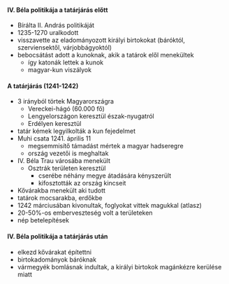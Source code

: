 #### IV. Béla politikája a tatárjárás előtt
- Bírálta II. András politikáját
- 1235-1270 uralkodott
- visszavette az eladományozott királyi birtokokat (báróktól, szerviensektől, várjobbágyoktól)
- bebocsátást adott a kunoknak, akik a tatárok elől menekültek
	- így katonák lettek a kunok
	- magyar-kun viszályok
#### A tatárjárás (1241-1242)
- 3 irányból törtek Magyarországra
	- Vereckei-hágó (60.000 fő)
	- Lengyelországon keresztül észak-nyugatról
	- Erdélyen keresztül
- tatár kémek legyilkolták a kun fejedelmet
- Muhi csata 1241. április 11
	- megsemmisítő támadást mértek a magyar hadseregre
	- ország vezetői is meghaltak
- IV. Béla Trau városába menekült
	- Osztrák területen keresztül
		- cserébe néhány megye átadására kényszerült
		- kifosztották az ország kincseit
- Kővárakba menekült aki tudott
- tatárok mocsarakba, erdőkbe
- 1242 márciusában kivonultak, foglyokat vittek magukkal (atlasz)
- 20-50%-os emberveszteség volt a területeken
- nép betelepítések
#### IV. Béla politikája a tatárjárás után
- elkezd kővárakat építettni
- birtokadományok báróknak
- vármegyék bomlásnak indultak, a királyi birtokok magánkézre kerülése miatt